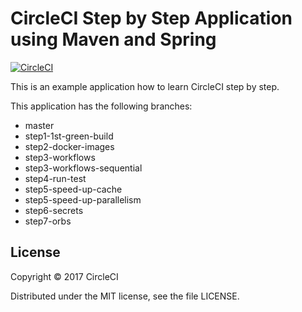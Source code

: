 # CircleCI Step by Step Application using Maven and Spring  
[![CircleCI](https://circleci.com/gh/kurumai/circleci-step-by-step/tree/step4-run-test.svg?style=svg)](https://circleci.com/gh/kurumai/circleci-step-by-step/tree/step4-run-test)

This is an example application how to learn CircleCI step by step.

This application has the following branches: 

- master
- step1-1st-green-build
- step2-docker-images
- step3-workflows
- step3-workflows-sequential
- step4-run-test
- step5-speed-up-cache
- step5-speed-up-parallelism
- step6-secrets
- step7-orbs

## License

Copyright © 2017 CircleCI

Distributed under the MIT license, see the file LICENSE.



